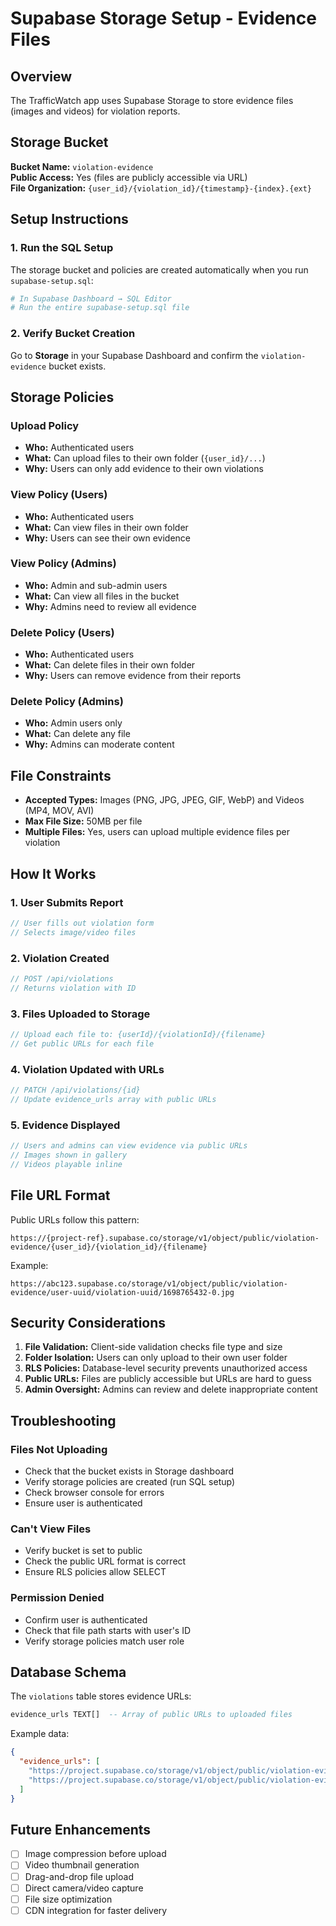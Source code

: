 # Supabase Storage Setup - Evidence Files

## Overview

The TrafficWatch app uses Supabase Storage to store evidence files (images and videos) for violation reports.

## Storage Bucket

**Bucket Name:** `violation-evidence`  
**Public Access:** Yes (files are publicly accessible via URL)  
**File Organization:** `{user_id}/{violation_id}/{timestamp}-{index}.{ext}`

## Setup Instructions

### 1. Run the SQL Setup

The storage bucket and policies are created automatically when you run `supabase-setup.sql`:

```bash
# In Supabase Dashboard → SQL Editor
# Run the entire supabase-setup.sql file
```

### 2. Verify Bucket Creation

Go to **Storage** in your Supabase Dashboard and confirm the `violation-evidence` bucket exists.

## Storage Policies

### Upload Policy
- **Who:** Authenticated users
- **What:** Can upload files to their own folder (`{user_id}/...`)
- **Why:** Users can only add evidence to their own violations

### View Policy (Users)
- **Who:** Authenticated users
- **What:** Can view files in their own folder
- **Why:** Users can see their own evidence

### View Policy (Admins)
- **Who:** Admin and sub-admin users
- **What:** Can view all files in the bucket
- **Why:** Admins need to review all evidence

### Delete Policy (Users)
- **Who:** Authenticated users
- **What:** Can delete files in their own folder
- **Why:** Users can remove evidence from their reports

### Delete Policy (Admins)
- **Who:** Admin users only
- **What:** Can delete any file
- **Why:** Admins can moderate content

## File Constraints

- **Accepted Types:** Images (PNG, JPG, JPEG, GIF, WebP) and Videos (MP4, MOV, AVI)
- **Max File Size:** 50MB per file
- **Multiple Files:** Yes, users can upload multiple evidence files per violation

## How It Works

### 1. User Submits Report
```typescript
// User fills out violation form
// Selects image/video files
```

### 2. Violation Created
```typescript
// POST /api/violations
// Returns violation with ID
```

### 3. Files Uploaded to Storage
```typescript
// Upload each file to: {userId}/{violationId}/{filename}
// Get public URLs for each file
```

### 4. Violation Updated with URLs
```typescript
// PATCH /api/violations/{id}
// Update evidence_urls array with public URLs
```

### 5. Evidence Displayed
```typescript
// Users and admins can view evidence via public URLs
// Images shown in gallery
// Videos playable inline
```

## File URL Format

Public URLs follow this pattern:
```
https://{project-ref}.supabase.co/storage/v1/object/public/violation-evidence/{user_id}/{violation_id}/{filename}
```

Example:
```
https://abc123.supabase.co/storage/v1/object/public/violation-evidence/user-uuid/violation-uuid/1698765432-0.jpg
```

## Security Considerations

1. **File Validation:** Client-side validation checks file type and size
2. **Folder Isolation:** Users can only upload to their own user folder
3. **RLS Policies:** Database-level security prevents unauthorized access
4. **Public URLs:** Files are publicly accessible but URLs are hard to guess
5. **Admin Oversight:** Admins can review and delete inappropriate content

## Troubleshooting

### Files Not Uploading
- Check that the bucket exists in Storage dashboard
- Verify storage policies are created (run SQL setup)
- Check browser console for errors
- Ensure user is authenticated

### Can't View Files
- Verify bucket is set to public
- Check the public URL format is correct
- Ensure RLS policies allow SELECT

### Permission Denied
- Confirm user is authenticated
- Check that file path starts with user's ID
- Verify storage policies match user role

## Database Schema

The `violations` table stores evidence URLs:

```sql
evidence_urls TEXT[]  -- Array of public URLs to uploaded files
```

Example data:
```json
{
  "evidence_urls": [
    "https://project.supabase.co/storage/v1/object/public/violation-evidence/user-123/violation-456/image1.jpg",
    "https://project.supabase.co/storage/v1/object/public/violation-evidence/user-123/violation-456/video1.mp4"
  ]
}
```

## Future Enhancements

- [ ] Image compression before upload
- [ ] Video thumbnail generation
- [ ] Drag-and-drop file upload
- [ ] Direct camera/video capture
- [ ] File size optimization
- [ ] CDN integration for faster delivery
